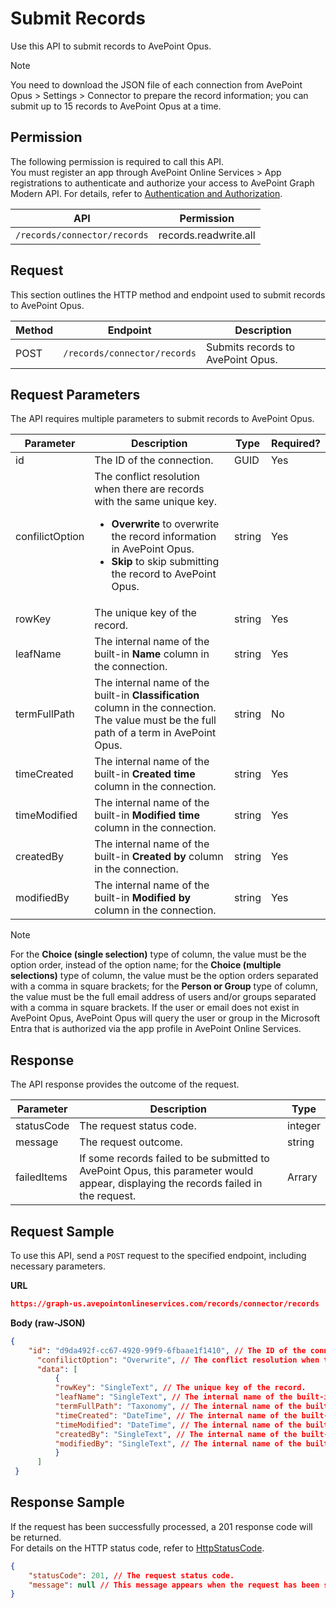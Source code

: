# Submit Records  

Use this API to submit records to AvePoint Opus.   
> [!NOTE]
> You need to download the JSON file of each connection from AvePoint Opus > Settings > Connector to prepare the record information; you can submit up to 15 records to AvePoint Opus at a time.  

## Permission

The following permission is required to call this API.  
You must register an app through AvePoint Online Services > App registrations to authenticate and authorize your access to AvePoint Graph Modern API. For details, refer to [Authentication and Authorization](https://learn.avepoint.com/docs/Use-AvePoint-Graph-Modern-API.html#authentication-and-authorization).

| API    | Permission  |
|-------------------|---------------------|
| `/records/connector/records` |  records.readwrite.all |

## Request

This section outlines the HTTP method and endpoint used to submit records to AvePoint Opus.  

| Method | Endpoint | Description |
| --- | --- | --- |
| POST | `/records/connector/records` | Submits records to AvePoint Opus. |

## Request Parameters

The API requires multiple parameters to submit records to AvePoint Opus.  

|Parameter|Description | Type|Required?|
|---|---|---|---|
|id|The ID of the connection. |GUID|Yes|
|confilictOption|The conflict resolution when there are records with the same unique key.<ul><li> **Overwrite** to overwrite the record information in AvePoint Opus.</li><li> **Skip** to skip submitting the record to AvePoint Opus. </li></ul>|string|Yes|
|rowKey|The unique key of the record.|string|Yes|
|leafName|The internal name of the built-in **Name** column in the connection.|string|Yes|
|termFullPath|The internal name of the built-in **Classification**  column in the connection. The value must be the full path of a term in AvePoint Opus.|string|No|
|timeCreated| The internal name of the built-in **Created time** column in the connection. |string |Yes|  
|timeModified|The internal name of the built-in **Modified time** column in the connection. |string|Yes|
|createdBy|The internal name of the built-in **Created by** column in the connection.|string|Yes|
|modifiedBy|The internal name of the built-in **Modified by** column in the connection. |string|Yes|  

[comment: the confilictOption in the response contains spelling error, but we have to keep it now]: #

> [!NOTE] 
> For the **Choice (single selection)** type of column, the value must be the option order, instead of the option name; for the **Choice (multiple selections)** type of column, the value must be the option orders separated with a comma in square brackets; for the **Person or Group** type of column, the value must be the full email address of users and/or groups separated with a comma in square brackets. If the user or email does not exist in AvePoint Opus, AvePoint Opus will query the user or group in the Microsoft Entra that is authorized via the app profile in AvePoint Online Services.

## Response

The API response provides the outcome of the request. 

| Parameter |Description |Type | 
|-----|----------|--------| 
| statusCode | The request status code. | integer  | 
| message   | The request outcome.  | string  | 
| failedItems | If some records failed to be submitted to AvePoint Opus, this parameter would appear, displaying the records failed in the request. | Arrary|

## Request Sample

To use this API, send a `POST` request to the specified endpoint, including necessary parameters. 

**URL**

```json
https://graph-us.avepointonlineservices.com/records/connector/records
```
**Body (raw-JSON)**

```json
{  
    "id": "d9da492f-cc67-4920-99f9-6fbaae1f1410", // The ID of the connection.
      "confilictOption": "Overwrite", // The conflict resolution when there are records with the same unique key. Overwrite is to overwrite the record information in AvePoint Opus.
      "data": [
          {
          "rowKey": "SingleText", // The unique key of the record.
          "leafName": "SingleText", // The internal name of the built-in Name column in the connection.
          "termFullPath": "Taxonomy", // The internal name of the built-in Classification column in the connection.
          "timeCreated": "DateTime", // The internal name of the built-in Created time column in the connection. 
          "timeModified": "DateTime", // The internal name of the built-in Modified time column in the connection.
          "createdBy": "SingleText", // The internal name of the built-in Created by column in the connection.
          "modifiedBy": "SingleText", // The internal name of the built-in Modified by column in the connection.
          }
      ]
 }
```

## Response Sample

If the request has been successfully processed, a 201 response code will be returned.  
For details on the HTTP status code, refer to [HttpStatusCode](https://learn.avepoint.com/docs/Use-AvePoint-Graph-Modern-API.html#http-status-code).  

```json
{
    "statusCode": 201, // The request status code.
    "message": null // This message appears when the request has been successfully processed.
}
```